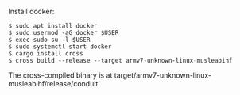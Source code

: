 Install docker:
```
$ sudo apt install docker
$ sudo usermod -aG docker $USER
$ exec sudo su -l $USER
$ sudo systemctl start docker
$ cargo install cross
$ cross build --release --target armv7-unknown-linux-musleabihf
```
The cross-compiled binary is at target/armv7-unknown-linux-musleabihf/release/conduit
